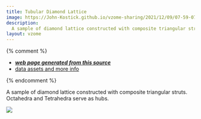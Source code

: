 ```yaml
---
title: Tubular Diamond Lattice
image: https://John-Kostick.github.io/vzome-sharing/2021/12/09/07-59-07-tubular Diamond lattice/tubular Diamond lattice.png
description:
  A sample of diamond lattice constructed with composite triangular struts. Octahedra and Tetrahedra serve as hubs.
layout: vzome
---
```



{% comment %}
 - [***web page generated from this source***][post]
 - [data assets and more info][github]

[post]: <https://John-Kostick.github.io/vzome-sharing/2021/12/09/tubular Diamond lattice-07-59-07.html>
[github]: <https://github.com/John-Kostick/vzome-sharing/tree/main/2021/12/09/07-59-07-tubular Diamond lattice/>
{% endcomment %}

A sample of diamond lattice constructed with composite triangular struts. Octahedra and Tetrahedra serve as hubs.

<vzome-viewer style="width: 100%; height: 65vh;"
       src="https://John-Kostick.github.io/vzome-sharing/2021/12/09/07-59-07-tubular Diamond lattice/tubular Diamond lattice.vZome" >
  <img src="https://John-Kostick.github.io/vzome-sharing/2021/12/09/07-59-07-tubular Diamond lattice/tubular Diamond lattice.png" />
</vzome-viewer>
